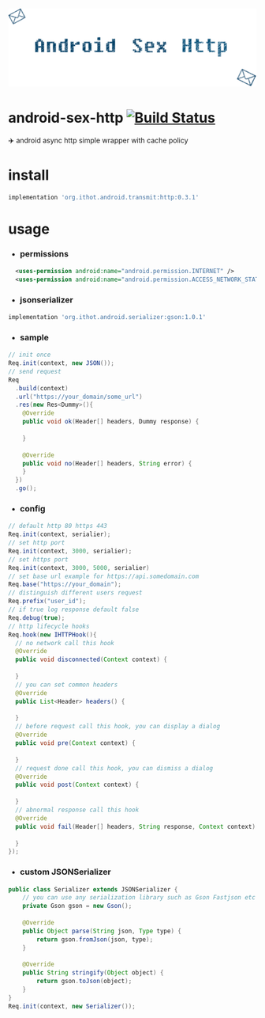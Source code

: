 # ![android-sex-http](static/icon.png)

# android-sex-http [![Build Status](https://travis-ci.org/dtboy1995/android-sex-http.svg?branch=master)](https://travis-ci.org/dtboy1995/android-sex-http)
:airplane: android async http simple wrapper with cache policy

# install
```gradle
implementation 'org.ithot.android.transmit:http:0.3.1'
```

# usage
- ### permissions
```xml
  <uses-permission android:name="android.permission.INTERNET" />
  <uses-permission android:name="android.permission.ACCESS_NETWORK_STATE" />
```
- ### jsonserializer
```gradle
implementation 'org.ithot.android.serializer:gson:1.0.1'
```
- ### sample
```java
// init once
Req.init(context, new JSON());
// send request
Req
  .build(context)
  .url("https://your_domain/some_url")
  .res(new Res<Dummy>(){
    @Override
    public void ok(Header[] headers, Dummy response) {

    }

    @Override
    public void no(Header[] headers, String error) {
    }
  })
  .go();
```
- ### config
```java
// default http 80 https 443
Req.init(context, serialier);
// set http port
Req.init(context, 3000, serialier);
// set https port
Req.init(context, 3000, 5000, serialier)
// set base url example for https://api.somedomain.com
Req.base("https://your_domain");
// distinguish different users request
Req.prefix("user_id");
// if true log response default false
Req.debug(true);
// http lifecycle hooks
Req.hook(new IHTTPHook(){
  // no network call this hook
  @Override
  public void disconnected(Context context) {

  }
  // you can set common headers
  @Override
  public List<Header> headers() {

  }
  // before request call this hook, you can display a dialog
  @Override
  public void pre(Context context) {

  }
  // request done call this hook, you can dismiss a dialog
  @Override
  public void post(Context context) {

  }
  // abnormal response call this hook
  @Override
  public void fail(Header[] headers, String response, Context context) {

  }
});
```

- ### custom JSONSerializer
```java
public class Serializer extends JSONSerializer {
    // you can use any serialization library such as Gson Fastjson etc example below
    private Gson gson = new Gson();

    @Override
    public Object parse(String json, Type type) {
        return gson.fromJson(json, type);
    }

    @Override
    public String stringify(Object object) {
        return gson.toJson(object);
    }
}
Req.init(context, new Serializer());
```
